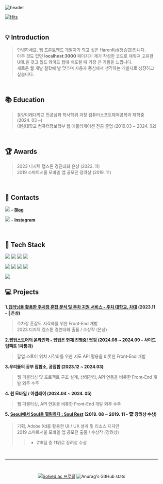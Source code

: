 
![header](https://capsule-render.vercel.app/api?type=venom&color=100:85AC35,30:1148A8&height=300&section=header&desc=stargazer&text=HarenKei%20%28Seungmin%20Jeong%29&animation=fadeIn&fontSize=50&fontColor=ffffff)


[![Hits](https://hits.seeyoufarm.com/api/count/incr/badge.svg?url=https%3A%2F%2Fgithub.com%2FHarenKei%2Fhit-counter&count_bg=%2379C83D&title_bg=%23555555&icon=&icon_color=%23E7E7E7&title=hits&edge_flat=false)](https://hits.seeyoufarm.com)              
<br/>

## 💡 Introduction
> 안녕하세요, 웹 프론트엔드 개발자가 되고 싶은 HarenKei(정승민)입니다.<br/>
> 아무 것도 없던 **localhost:3000** 페이지가 제가 작성한 코드로 채워져 고유한 URL을 갖고 월드 와이드 웹에 배포될 때 가장 큰 기쁨을 느낍니다.<br/>
> 새로운 웹 개발 철학에 발 맞추며 사용자 중심에서 생각하는 개발자로 성장하고 싶습니다.

<br/>


## 📚 Education 
> 동양미래대학교 전공심화 학사학위 과정 컴퓨터소프트웨어공학과 재학중 (2024. 03 ~)<br/>
> 대림대학교 컴퓨터정보학부 웹 애플리케이션 전공 졸업 (2019.03 ~ 2024. 02)

<br/>

## 🏆 Awards
> 2023 디지텍 캡스톤 경진대회 은상 (2023. 11)<br/>
> 2019 스마트서울 모바일 앱 공모전 장려상 (2019. 11)

<br/>

## 📱 Contacts
<img src="https://img.shields.io/badge/Blog-ffffff.svg?style=social&logo=tistory&logoColor=000000"/> **-** <a href="https://heibondk.tistory.com/">**Blog**</a>

<img src="https://img.shields.io/badge/Instagram-ffffff.svg?style=social&logo=instagram&logoColor=E4405F"/> **-** <a href="https://www.instagram.com/min_from00/">**Instagram**</a>


<br/>


## 📝 Tech Stack
<img src="https://img.shields.io/badge/HTML5-ffffff.svg?style=for-the-badge&logo=html5&logoColor=E34F26"/>  <img src="https://img.shields.io/badge/CSS3-ffffff.svg?style=for-the-badge&logo=css3&logoColor=1572B6"/> <img src="https://img.shields.io/badge/javascript-ffffff.svg?style=for-the-badge&logo=javascript&logoColor=F7DF1E"/> <img src="https://img.shields.io/badge/typescript-ffffff.svg?style=for-the-badge&logo=typescript&logoColor=3178C6"/>

<img src="https://img.shields.io/badge/Node.js-ffffff.svg?style=for-the-badge&logo=nodedotjs&logoColor=5FA04E"/> <img src="https://img.shields.io/badge/react-ffffff.svg?style=for-the-badge&logo=react&logoColor=61DAFB" /> <img src="https://img.shields.io/badge/redux-ffffff.svg?style=for-the-badge&logo=redux&logoColor=764ABC"/>  <img src="https://img.shields.io/badge/Next.js-ffffff.svg?style=for-the-badge&logo=nextdotjs&logoColor=000000"/>

<img src="https://img.shields.io/badge/styled%20components-ffffff.svg?style=for-the-badge&logo=styledcomponents&logoColor=DB7093"/>



## 💻 Projects
**1.**<a href='https://github.com/univ-parking/UnivParking'>**딥러닝을 활용한 주차장 혼잡 분석 및 주차 지원 서비스 - 주차 대학교, 차대**</a> **(2023.11 - 🥈은상)**
> 주차장 혼잡도 시각화를 위한 Front-End 개발 <br/>
> 2023 디지텍 캡스톤 경연대회 출품 / 수상작 (은상)

**2.**<a href='https://github.com/popping-official'>**팝업스토어의 온라인화 - 팝업은 현재 진행중! 팝핑**</a> **(2024.08 ~ 2024.09 - 사이드임팩트 1차통과)**
> 팝업 스토어 위치 시각화를 위한 지도 API 활용을 비롯한 Front-End 개발

**3.우리들의 공부 집합소, 공집합 (2023.12 ~ 2024.03)**
> 웹 퍼블리싱 및 프로젝트 구조 설계, 상태관리, API 연동을 비롯한 Front-End 개발 외주 수주

**4. 원 모바일 / 어썸레이 (2024.04 ~ 2024. 05)**
> 웹 퍼블리싱, API 연동을 비롯한 Front-End 개발 외주 수주

**5.** <a href='https://github.com/HarenKei/SeoulHealing'>**Seoul에서 Soul을 힐링하다 : Soul Rest**</a>  **(2019. 08 ~ 2019. 11 - 🏆 장려상 수상)**
> 기획, Adobe Xd를 활용한 UI / UX 설계 및 리소스 디자인 <br/>
> 2019 스마트서울 모바일 앱 공모전 출품 / 수상작 (장려상) <br/>
> > - 219팀 중 11위로 장려상 수상


<br/>

---

<br/>

<div align=center>
  
[![Solved.ac
프로필](http://mazassumnida.wtf/api/v2/generate_badge?boj=ceounjc)](https://solved.ac/ceounjc) ![Anurag's GitHub stats](https://github-readme-stats.vercel.app/api?username=HarenKei&show_icons=true&theme=merko)

</div>



<!--
**HarenKei/HarenKei** is a ✨ _special_ ✨ repository because its `README.md` (this file) appears on your GitHub profile.

Here are some ideas to get you started:

- 🔭 I’m currently working on ...
- 🌱 I’m currently learning ...
- 👯 I’m looking to collaborate on ...
- 🤔 I’m looking for help with ...
- 💬 Ask me about ...
- 📫 How to reach me: ...
- 😄 Pronouns: ...
- ⚡ Fun fact: ...
-->
